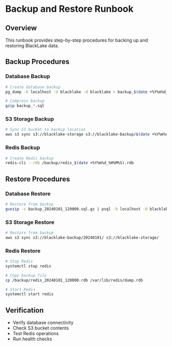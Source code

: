 # Backup and Restore Runbook

## Overview
This runbook provides step-by-step procedures for backing up and restoring BlackLake data.

## Backup Procedures

### Database Backup
```bash
# Create database backup
pg_dump -h localhost -U blacklake -d blacklake > backup_$(date +%Y%m%d_%H%M%S).sql

# Compress backup
gzip backup_*.sql
```

### S3 Storage Backup
```bash
# Sync S3 bucket to backup location
aws s3 sync s3://blacklake-storage s3://blacklake-backup/$(date +%Y%m%d)/
```

### Redis Backup
```bash
# Create Redis backup
redis-cli --rdb /backup/redis_$(date +%Y%m%d_%H%M%S).rdb
```

## Restore Procedures

### Database Restore
```bash
# Restore from backup
gunzip -c backup_20240101_120000.sql.gz | psql -h localhost -U blacklake -d blacklake
```

### S3 Storage Restore
```bash
# Restore from backup
aws s3 sync s3://blacklake-backup/20240101/ s3://blacklake-storage/
```

### Redis Restore
```bash
# Stop Redis
systemctl stop redis

# Copy backup file
cp /backup/redis_20240101_120000.rdb /var/lib/redis/dump.rdb

# Start Redis
systemctl start redis
```

## Verification
- Verify database connectivity
- Check S3 bucket contents
- Test Redis operations
- Run health checks
